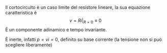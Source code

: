 Il cortocircuito è un caso limite del resistore lineare, la sua equazione caratteristica è
$$ v = Ri \bigg\vert_{R = 0} \equiv 0$$
È un componente adinamico e tempo invariante.

È inerte, infatti $p = vi = 0$, definito su base corrente (la tensione non si può scegliere liberamente)